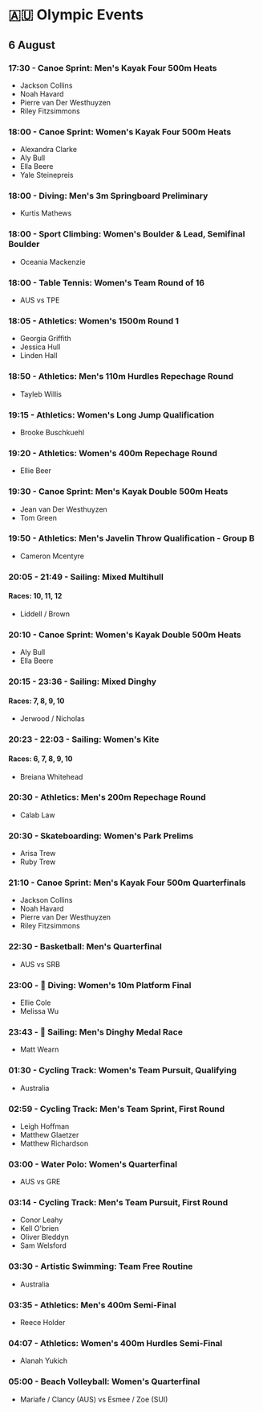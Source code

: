 # 🇦🇺 Olympic Events

## 6 August

### 17:30 - Canoe Sprint: Men's Kayak Four 500m Heats
* Jackson Collins
* Noah Havard
* Pierre van Der Westhuyzen
* Riley Fitzsimmons

### 18:00 - Canoe Sprint: Women's Kayak Four 500m Heats
* Alexandra Clarke
* Aly Bull
* Ella Beere
* Yale Steinepreis

### 18:00 - Diving: Men's 3m Springboard Preliminary
* Kurtis Mathews

### 18:00 - Sport Climbing: Women's Boulder & Lead, Semifinal Boulder
* Oceania Mackenzie

### 18:00 - Table Tennis: Women's Team Round of 16
* AUS vs TPE

### 18:05 - Athletics: Women's 1500m Round 1
* Georgia Griffith
* Jessica Hull
* Linden Hall

### 18:50 - Athletics: Men's 110m Hurdles Repechage Round
* Tayleb Willis

### 19:15 - Athletics: Women's Long Jump Qualification
* Brooke Buschkuehl

### 19:20 - Athletics: Women's 400m Repechage Round
* Ellie Beer

### 19:30 - Canoe Sprint: Men's Kayak Double 500m Heats
* Jean van Der Westhuyzen
* Tom Green

### 19:50 - Athletics: Men's Javelin Throw Qualification - Group B
* Cameron Mcentyre

### 20:05 - 21:49 - Sailing: Mixed Multihull
#### Races: 10, 11, 12
* Liddell / Brown

### 20:10 - Canoe Sprint: Women's Kayak Double 500m Heats
* Aly Bull
* Ella Beere

### 20:15 - 23:36 - Sailing: Mixed Dinghy
#### Races: 7, 8, 9, 10
* Jerwood / Nicholas

### 20:23 - 22:03 - Sailing: Women's Kite
#### Races: 6, 7, 8, 9, 10
* Breiana Whitehead

### 20:30 - Athletics: Men's 200m Repechage Round
* Calab Law

### 20:30 - Skateboarding: Women's Park Prelims
* Arisa Trew
* Ruby Trew

### 21:10 - Canoe Sprint: Men's Kayak Four 500m Quarterfinals
* Jackson Collins
* Noah Havard
* Pierre van Der Westhuyzen
* Riley Fitzsimmons

### 22:30 - Basketball: Men's Quarterfinal
* AUS vs SRB

### 23:00 - 🏅 Diving: Women's 10m Platform Final
* Ellie Cole
* Melissa Wu

### 23:43 - 🏅 Sailing: Men's Dinghy Medal Race
* Matt Wearn

### 01:30 - Cycling Track: Women's Team Pursuit, Qualifying
* Australia

### 02:59 - Cycling Track: Men's Team Sprint, First Round
* Leigh Hoffman
* Matthew Glaetzer
* Matthew Richardson

### 03:00 - Water Polo: Women's Quarterfinal
* AUS vs GRE

### 03:14 - Cycling Track: Men's Team Pursuit, First Round
* Conor Leahy
* Kell O'brien
* Oliver Bleddyn
* Sam Welsford

### 03:30 - Artistic Swimming: Team Free Routine
* Australia

### 03:35 - Athletics: Men's 400m Semi-Final
* Reece Holder

### 04:07 - Athletics: Women's 400m Hurdles Semi-Final
* Alanah Yukich

### 05:00 - Beach Volleyball: Women's Quarterfinal
* Mariafe / Clancy (AUS) vs Esmee / Zoe (SUI)


